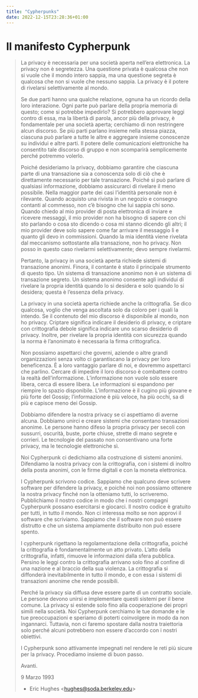 ```yaml
---
title: "Cypherpunks"
date: 2022-12-15T23:28:36+01:00
---
```


# Il manifesto Cypherpunk

> La privacy è necessaria per una società aperta nell’era elettronica. La privacy non è segretezza. Una questione privata è qualcosa che non si vuole che il mondo intero sappia, ma una questione segreta è qualcosa che non si vuole che nessuno sappia. La privacy è il potere di rivelarsi selettivamente al mondo.
>
> Se due parti hanno una qualche relazione, ognuna ha un ricordo della loro interazione. Ogni parte può parlare della propria memoria di questo; come si potrebbe impedirlo? Si potrebbero approvare leggi contro di essa, ma la libertà di parola, ancor più della privacy, è fondamentale per una società aperta; cerchiamo di non restringere alcun discorso. Se più parti parlano insieme nella stessa piazza, ciascuna può parlare a tutte le altre e aggregare insieme conoscenze su individui e altre parti. Il potere delle comunicazioni elettroniche ha consentito tale discorso di gruppo e non scomparirà semplicemente perché potremmo volerlo.
>
> Poiché desideriamo la privacy, dobbiamo garantire che ciascuna parte di una transazione sia a conoscenza solo di ciò che è direttamente necessario per tale transazione. Poiché si può parlare di qualsiasi informazione, dobbiamo assicurarci di rivelare il meno possibile. Nella maggior parte dei casi l’identità personale non è rilevante. Quando acquisto una rivista in un negozio e consegno contanti al commesso, non c’è bisogno che lui sappia chi sono. Quando chiedo al mio provider di posta elettronica di inviare e ricevere messaggi, il mio provider non ha bisogno di sapere con chi sto parlando o cosa sto dicendo o cosa mi stanno dicendo gli altri; il mio provider deve solo sapere come far arrivare il messaggio lì e quanto gli devo in commissioni. Quando la mia identità viene rivelata dal meccanismo sottostante alla transazione, non ho privacy. Non posso in questo caso rivelarmi selettivamente; devo sempre rivelarmi.
>
> Pertanto, la privacy in una società aperta richiede sistemi di transazione anonimi. Finora, il contante è stato il principale strumento di questo tipo. Un sistema di transazione anonimo non è un sistema di transazione segreto. Un sistema anonimo consente agli individui di rivelare la propria identità quando lo si desidera e solo quando lo si desidera; questa è l’essenza della privacy.
>
> La privacy in una società aperta richiede anche la crittografia. Se dico qualcosa, voglio che venga ascoltata solo da coloro per i quali la intendo. Se il contenuto del mio discorso è disponibile al mondo, non ho privacy. Criptare significa indicare il desiderio di privacy, e criptare con crittografia debole significa indicare uno scarso desiderio di privacy. Inoltre, per rivelare la propria identità con sicurezza quando la norma è l’anonimato è necessaria la firma crittografica.
>
> Non possiamo aspettarci che governi, aziende o altre grandi organizzazioni senza volto ci garantiscano la privacy per loro beneficenza. È a loro vantaggio parlare di noi, e dovremmo aspettarci che parlino. Cercare di impedire il loro discorso è combattere contro la realtà dell’informazione. L’informazione non vuole solo essere libera, cerca di essere libera. Le informazioni si espandono per riempire lo spazio disponibile. L’informazione è il cugino più giovane e più forte del Gossip; l’informazione è più veloce, ha più occhi, sa di più e capisce meno dei Gossip.
>
> Dobbiamo difendere la nostra privacy se ci aspettiamo di averne alcuna. Dobbiamo unirci e creare sistemi che consentano transazioni anonime. Le persone hanno difeso la propria privacy per secoli con sussurri, oscurità, buste, porte chiuse, strette di mano segrete e corrieri. Le tecnologie del passato non consentivano una forte privacy, ma le tecnologie elettroniche sì.
>
> Noi Cypherpunk ci dedichiamo alla costruzione di sistemi anonimi. Difendiamo la nostra privacy con la crittografia, con i sistemi di inoltro della posta anonimi, con le firme digitali e con la moneta elettronica.
>
> I Cypherpunk scrivono codice. Sappiamo che qualcuno deve scrivere software per difendere la privacy, e poiché noi non possiamo ottenere la nostra privacy finché non la otteniamo tutti, lo scriveremo. Pubblichiamo il nostro codice in modo che i nostri compagni Cypherpunk possano esercitarsi e giocarci. Il nostro codice è gratuito per tutti, in tutto il mondo. Non ci interessa molto se non approvi il software che scriviamo. Sappiamo che il software non può essere distrutto e che un sistema ampiamente distribuito non può essere spento.
>
> I cypherpunk rigettano la regolamentazione della crittografia, poiché la crittografia è fondamentalmente un atto privato. L’atto della crittografia, infatti, rimuove le informazioni dalla sfera pubblica. Persino le leggi contro la crittografia arrivano solo fino al confine di una nazione e al braccio della sua violenza. La crittografia si diffonderà inevitabilmente in tutto il mondo, e con essa i sistemi di transazioni anonime che rende possibili.
>
> Perché la privacy sia diffusa deve essere parte di un contratto sociale. Le persone devono unirsi e implementare questi sistemi per il bene comune. La privacy si estende solo fino alla cooperazione dei propri simili nella società. Noi Cypherpunk cerchiamo le tue domande e le tue preoccupazioni e speriamo di poterti coinvolgere in modo da non ingannarci. Tuttavia, non ci faremo spostare dalla nostra traiettoria solo perché alcuni potrebbero non essere d’accordo con i nostri obiettivi.
>
> I Cypherpunk sono attivamente impegnati nel rendere le reti più sicure per la privacy. Procediamo insieme di buon passo.
>
> Avanti.
>
> 9 Marzo 1993
> - Eric Hughes \<hughes@soda.berkeley.edu\>
